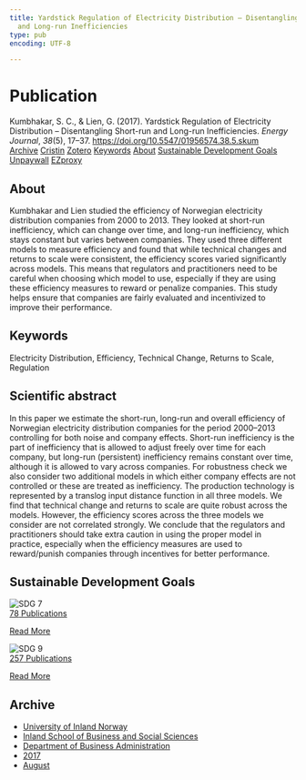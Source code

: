 ```yaml
---
title: Yardstick Regulation of Electricity Distribution – Disentangling Short-run
  and Long-run Inefficiencies
type: pub
encoding: UTF-8

---
```

<h1>Publication</h1>
<article id="csl-bib-container-M94D4I48" class="csl-bib-container">
  <div class="csl-bib-body"> <div class="csl-entry">Kumbhakar, S. C., &#38; Lien, G. (2017). Yardstick Regulation of Electricity Distribution – Disentangling Short-run and Long-run Inefficiencies. <i>Energy Journal</i>, <i>38</i>(5), 17–37. <a href="https://doi.org/10.5547/01956574.38.5.skum">https://doi.org/10.5547/01956574.38.5.skum</a></div> </div>
  <div class="csl-bib-buttons">
    <a href="#taxonomy-article-M94D4I48" alt="archive" class="csl-bib-button">Archive</a>
    <a href="https://app.cristin.no/results/show.jsf?id=1488050" alt="Cristin" class="csl-bib-button">Cristin</a>
    <a href="http://zotero.org/groups/5881554/items/M94D4I48" alt="Zotero" class="csl-bib-button">Zotero</a>
    <a href="#keywords-article-M94D4I48" alt="keywords" class="csl-bib-button">Keywords</a>
    <a href="#about-article-M94D4I48" alt="about_pub" class="csl-bib-button">About</a>
    <a href="#sdg-article-M94D4I48" alt="sdg" class="csl-bib-button">Sustainable Development Goals</a>
    <a href="https://doi.org/10.5547/01956574.38.5.skum" alt="Unpaywall" class="csl-bib-button">Unpaywall</a>
    <a href="https://doi.org/10.5547/01956574.38.5.skum" alt="EZproxy" class="csl-bib-button">EZproxy</a>
  </div>
  <div id="csl-bib-meta-container-M94D4I48"></div>
</article>
<div id="csl-bib-meta-M94D4I48" class="csl-bib-meta">
  <article id="about-article-M94D4I48" class="about_pub-article">
    <h1>About</h1>
    Kumbhakar and Lien studied the efficiency of Norwegian electricity distribution companies from 2000 to 2013. They looked at short-run inefficiency, which can change over time, and long-run inefficiency, which stays constant but varies between companies. They used three different models to measure efficiency and found that while technical changes and returns to scale were consistent, the efficiency scores varied significantly across models. This means that regulators and practitioners need to be careful when choosing which model to use, especially if they are using these efficiency measures to reward or penalize companies. This study helps ensure that companies are fairly evaluated and incentivized to improve their performance.
  </article>
  <article id="keywords-article-M94D4I48" class="keywords-article">
    <h1>Keywords</h1>
    Electricity Distribution, Efficiency, Technical Change, Returns to Scale, Regulation
  </article>
  <article id="abstract-article-M94D4I48" class="abstract-article">
    <h1>Scientific abstract</h1>
    In this paper we estimate the short-run, long-run and overall efficiency of Norwegian 
electricity distribution companies for the period 2000–2013 controlling 
for both noise and company effects. Short-run inefficiency is the part of inefficiency 
that is allowed to adjust freely over time for each company, but long-run 
(persistent) inefficiency remains constant over time, although it is allowed to vary 
across companies. For robustness check we also consider two additional models 
in which either company effects are not controlled or these are treated as inefficiency. 
The production technology is represented by a translog input distance 
function in all three models. We find that technical change and returns to scale 
are quite robust across the models. However, the efficiency scores across the three 
models we consider are not correlated strongly. We conclude that the regulators 
and practitioners should take extra caution in using the proper model in practice, 
especially when the efficiency measures are used to reward/punish companies 
through incentives for better performance.
  </article>
  <article id="sdg-article-M94D4I48" class="sdg-article">
    <h1>Sustainable Development Goals</h1>
    <div class="sdg-container"><div id="sdg7" class="sdg">
        <img src="{{< params subfolder >}}images/sdg/sdg07_en.png" class="image" alt="SDG 7">
        <div class="sdg-overlay">
          <a href="{{< params subfolder >}}en/archive/?sdg=7#archive" class="sdg-publication-count"><span>78</span> Publications</a>
          <p><a href="https://sdgs.un.org/goals/goal7" class="sdg-read-more">Read More</a></p>
        </div>
      </div> <div id="sdg9" class="sdg">
        <img src="{{< params subfolder >}}images/sdg/sdg09_en.png" class="image" alt="SDG 9">
        <div class="sdg-overlay">
          <a href="{{< params subfolder >}}en/archive/?sdg=9#archive" class="sdg-publication-count"><span>257</span> Publications</a>
          <p><a href="https://sdgs.un.org/goals/goal9" class="sdg-read-more">Read More</a></p>
        </div>
      </div></div>
  </article>
  <article id="taxonomy-article-M94D4I48" class="taxonomy-article">
    <h1>Archive</h1>
    <ul>
      <li><a href="{{< params subfolder >}}en/archive/?key=3DCRN523">University of Inland Norway</a></li>
      <li><a href="{{< params subfolder >}}en/archive/?key=DU8Q9LN9">Inland School of Business and Social Sciences</a></li>
      <li><a href="{{< params subfolder >}}en/archive/?key=3IQA89I8">Department of Business Administration</a></li>
      <li><a href="{{< params subfolder >}}en/archive/?key=XK3XPH22">2017</a></li>
      <li><a href="{{< params subfolder >}}en/archive/?key=IWZ9QJAN">August</a></li>
    </ul>
  </article>
</div>

